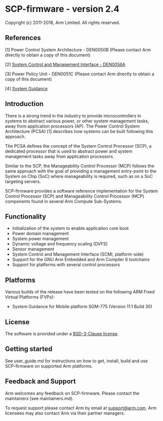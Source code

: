 SCP-firmware - version 2.4
==========================

Copyright (c) 2011-2018, Arm Limited. All rights reserved.

References
----------

[1] Power Control System Architecture - DEN0050B (Please contact Arm directly to
obtain a copy of this document)

[2] [System Control and Management Interface - DEN0056A](http://infocenter.arm.com/help/topic/com.arm.doc.den0056a/DEN0056A_System_Control_and_Management_Interface.pdf)

[3] Power Policy Unit - DEN0051C (Please contact Arm directly to obtain a copy
of this document)

[4] [System Guidance](https://developer.arm.com/products/system-design/system-guidance)

Introduction
------------

There is a strong trend in the industry to provide microcontrollers in systems
to abstract various power, or other system management tasks, away from
application processors (AP). The Power Control System Architecture (PCSA) [1]
describes how systems can be built following this approach.

The PCSA defines the concept of the System Control Processor (SCP), a dedicated
processor that is used to abstract power and system management tasks away from
application processors.

Similar to the SCP, the Manageability Control Processor (MCP) follows the same
approach with the goal of providing a management entry-point to the System on
Chip (SoC) where manageability is required, such as on a SoC targeting servers.

SCP-firmware provides a software reference implementation for the System Control
Processor (SCP) and Manageability Control Processor (MCP) components found in
several Arm Compute Sub-Systems.

Functionality
-------------

- Initialization of the system to enable application core boot
- Power domain management
- System power management
- Dynamic voltage and frequency scaling (DVFS)
- Sensor management
- System Control and Management Interface (SCMI, platform-side)
- Support for the GNU Arm Embedded and Arm Compiler 6 toolchains
- Support for platforms with several control processors

Platforms
---------

Various builds of the release have been tested on the following ARM Fixed
Virtual Platforms (FVPs):

- System Guidance for Mobile platform SGM-775 (Version 11.1 Build 30)

License
-------

The software is provided under a [BSD-3-Clause license](https://spdx.org/licenses/BSD-3-Clause.html).

Getting started
---------------

See user_guide.md for instructions on how to get, install, build and use
SCP-firmware on supported Arm platforms.

Feedback and Support
--------------------

Arm welcomes any feedback on SCP-firmware. Please contact the maintainers (see
maintainers.md).

To request support please contact Arm by email at support@arm.com. Arm licensees
may also contact Arm via their partner managers.
